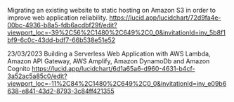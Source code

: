 Migrating an existing website to static hosting on Amazon S3 in order to improve web application reliability.
https://lucid.app/lucidchart/72d9fa4e-00bc-4936-b8a5-fdb6acdbf29f/edit?viewport_loc=-39%2C56%2C1480%2C649%2C0_0&invitationId=inv_5b8f1bf9-6c0c-43dd-bdf7-66b538e51e52


23/03/2023
Building a Serverless Web Application with AWS Lambda, Amazon API Gateway, AWS Amplify, Amazon DynamoDb and Amazon Cognito
https://lucid.app/lucidchart/6d1a65a6-d960-4631-b4cf-3a52ac5a85c0/edit?viewport_loc=-11%2C84%2C1480%2C649%2C0_0&invitationId=inv_e09b6638-e841-43d2-8793-3c84ff421355
